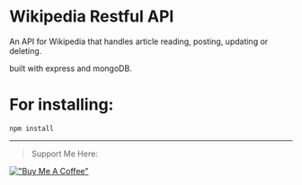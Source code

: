 # Wikipedia Restful API

An API for Wikipedia that handles article reading, posting, updating or deleting.

built with express and mongoDB.

# For installing:

```
npm install
```

<hr>

> Support Me Here:

[!["Buy Me A Coffee"](https://www.buymeacoffee.com/assets/img/custom_images/orange_img.png)](https://www.buymeacoffee.com/abdelrahmanHa)
